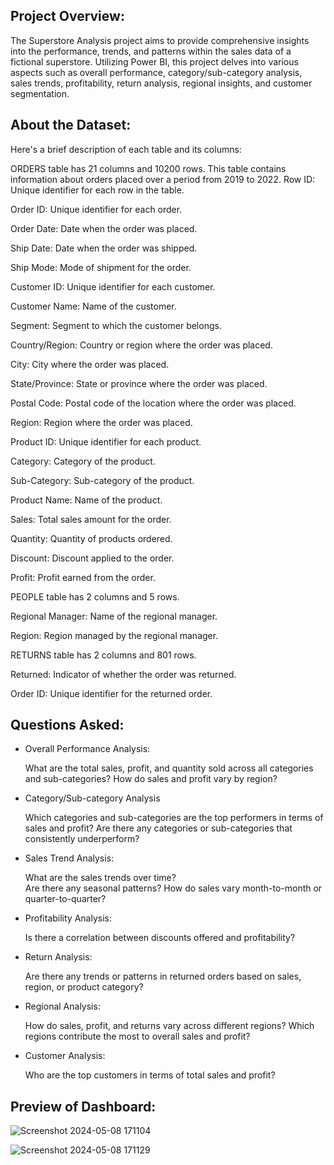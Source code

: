 ## Project Overview:
The Superstore Analysis project aims to provide comprehensive insights into the performance, trends, and patterns within the sales data of a fictional superstore. Utilizing Power BI, this project delves into various aspects such as overall performance, category/sub-category analysis, sales trends, profitability, return analysis, regional insights, and customer segmentation.

## About the Dataset:
Here's a brief description of each table and its columns:

ORDERS table has 21 columns and 10200 rows. This table contains information about orders placed over a period from 2019 to 2022.
  Row ID: Unique identifier for each row in the table.
  
  Order ID: Unique identifier for each order.
  
  Order Date: Date when the order was placed.
  
  Ship Date: Date when the order was shipped.
  
  Ship Mode: Mode of shipment for the order.
  
  Customer ID: Unique identifier for each customer.
  
  Customer Name: Name of the customer.
  
  Segment: Segment to which the customer belongs.
  
  Country/Region: Country or region where the order was placed.
  
  City: City where the order was placed.
  
  State/Province: State or province where the order was placed.
  
  Postal Code: Postal code of the location where the order was placed.
  
  Region: Region where the order was placed.
  
  Product ID: Unique identifier for each product.
  
  Category: Category of the product.
  
  Sub-Category: Sub-category of the product.
  
  Product Name: Name of the product.
  
  Sales: Total sales amount for the order.
  
  Quantity: Quantity of products ordered.
  
  Discount: Discount applied to the order.
  
  Profit: Profit earned from the order.

PEOPLE table has 2 columns and 5 rows.
  
  Regional Manager: Name of the regional manager.
  
  Region: Region managed by the regional manager.

RETURNS table has 2 columns and 801 rows.
  
  Returned: Indicator of whether the order was returned.
  
  Order ID: Unique identifier for the returned order.


## Questions Asked:
- Overall Performance Analysis:
 
    What are the total sales, profit, and quantity sold across all categories and sub-categories?
    How do sales and profit vary by region?
  
- Category/Sub-category Analysis
  
    Which categories and sub-categories are the top performers in terms of sales and profit?
    Are there any categories or sub-categories that consistently underperform?
- Sales Trend Analysis:

    What are the sales trends over time?  
    Are there any seasonal patterns? How do sales vary month-to-month or quarter-to-quarter?
- Profitability Analysis:

  Is there a correlation between discounts offered and profitability?
- Return Analysis:

   Are there any trends or patterns in returned orders based on sales, region, or product category?
- Regional Analysis:

   How do sales, profit, and returns vary across different regions?
    Which regions contribute the most to overall sales and profit?
- Customer Analysis:

   Who are the top customers in terms of total sales and profit?


## Preview of Dashboard:





![Screenshot 2024-05-08 171104](https://github.com/ksashi95/Sample-Superstore-PowerBi-Project/assets/122461940/876c07d9-0b78-4479-9dc5-dba33f28915c)




![Screenshot 2024-05-08 171129](https://github.com/ksashi95/Sample-Superstore-PowerBi-Project/assets/122461940/6fe17b98-d0ec-49e5-a006-501b23ce9949)






  
